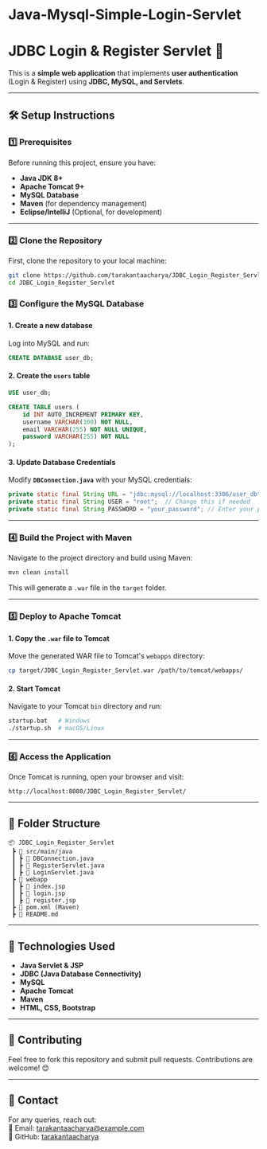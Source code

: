 # Java-Mysql-Simple-Login-Servlet

# JDBC Login & Register Servlet 🚀

This is a **simple web application** that implements **user authentication** (Login & Register) using **JDBC, MySQL, and Servlets**.

---

## 🛠️ Setup Instructions

### 1️⃣ Prerequisites
Before running this project, ensure you have:
- **Java JDK 8+**
- **Apache Tomcat 9+**
- **MySQL Database**
- **Maven** (for dependency management)
- **Eclipse/IntelliJ** (Optional, for development)

---

### 2️⃣ Clone the Repository
First, clone the repository to your local machine:
```sh
git clone https://github.com/tarakantaacharya/JDBC_Login_Register_Servlet.git
cd JDBC_Login_Register_Servlet
```


### 3️⃣ Configure the MySQL Database

#### **1. Create a new database**
Log into MySQL and run:
```sql
CREATE DATABASE user_db;
```

#### **2. Create the `users` table**
```sql
USE user_db;

CREATE TABLE users (
    id INT AUTO_INCREMENT PRIMARY KEY,
    username VARCHAR(100) NOT NULL,
    email VARCHAR(255) NOT NULL UNIQUE,
    password VARCHAR(255) NOT NULL
);
```

#### **3. Update Database Credentials**
Modify **`DBConnection.java`** with your MySQL credentials:
```java
private static final String URL = "jdbc:mysql://localhost:3306/user_db";
private static final String USER = "root";  // Change this if needed
private static final String PASSWORD = "your_password"; // Enter your password
```

---

### 4️⃣ Build the Project with Maven
Navigate to the project directory and build using Maven:
```sh
mvn clean install
```
This will generate a `.war` file in the `target` folder.

---

### 5️⃣ Deploy to Apache Tomcat
#### **1. Copy the `.war` file to Tomcat**
Move the generated WAR file to Tomcat's `webapps` directory:
```sh
cp target/JDBC_Login_Register_Servlet.war /path/to/tomcat/webapps/
```

#### **2. Start Tomcat**
Navigate to your Tomcat `bin` directory and run:
```sh
startup.bat   # Windows
./startup.sh  # macOS/Linux
```

---

### 6️⃣ Access the Application
Once Tomcat is running, open your browser and visit:
```
http://localhost:8080/JDBC_Login_Register_Servlet/
```

---

## 📜 Folder Structure
```
📦 JDBC_Login_Register_Servlet
 ┣ 📂 src/main/java
 ┃ ┣ 📜 DBConnection.java
 ┃ ┣ 📜 RegisterServlet.java
 ┃ ┣ 📜 LoginServlet.java
 ┣ 📂 webapp
 ┃ ┣ 📜 index.jsp
 ┃ ┣ 📜 login.jsp
 ┃ ┣ 📜 register.jsp
 ┣ 📜 pom.xml (Maven)
 ┣ 📜 README.md
```

---

## 🎯 Technologies Used
- **Java Servlet & JSP**
- **JDBC (Java Database Connectivity)**
- **MySQL**
- **Apache Tomcat**
- **Maven**
- **HTML, CSS, Bootstrap**

---

## 🎉 Contributing
Feel free to fork this repository and submit pull requests. Contributions are welcome! 😊

---

## 📩 Contact
For any queries, reach out:  
📧 Email: tarakantaacharya@example.com  
🔗 GitHub: [tarakantaacharya](https://github.com/tarakantaacharya)
```

